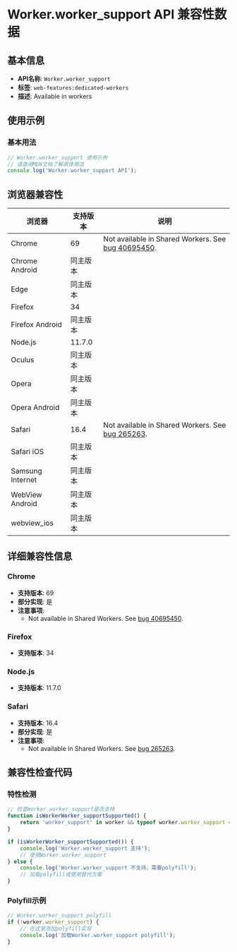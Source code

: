 # Worker.worker_support API 兼容性数据

## 基本信息

- **API名称**: `Worker.worker_support`
- **标签**: `web-features:dedicated-workers`
- **描述**: Available in workers

## 使用示例

### 基本用法

```javascript
// Worker.worker_support 使用示例
// 请查阅MDN文档了解具体用法
console.log('Worker.worker_support API');
```

## 浏览器兼容性

| 浏览器 | 支持版本 | 说明 |
|--------|----------|------|
| Chrome | 69 | Not available in Shared Workers. See [bug 40695450](https://crbug.com/40695450). |
| Chrome Android | 同主版本 |  |
| Edge | 同主版本 |  |
| Firefox | 34 |  |
| Firefox Android | 同主版本 |  |
| Node.js | 11.7.0 |  |
| Oculus | 同主版本 |  |
| Opera | 同主版本 |  |
| Opera Android | 同主版本 |  |
| Safari | 16.4 | Not available in Shared Workers. See [bug 265263](https://webkit.org/b/265263). |
| Safari iOS | 同主版本 |  |
| Samsung Internet | 同主版本 |  |
| WebView Android | 同主版本 |  |
| webview_ios | 同主版本 |  |

## 详细兼容性信息

### Chrome

- **支持版本**: 69
- **部分实现**: 是
- **注意事项**:
  - Not available in Shared Workers. See [bug 40695450](https://crbug.com/40695450).

### Firefox

- **支持版本**: 34

### Node.js

- **支持版本**: 11.7.0

### Safari

- **支持版本**: 16.4
- **部分实现**: 是
- **注意事项**:
  - Not available in Shared Workers. See [bug 265263](https://webkit.org/b/265263).

## 兼容性检查代码

### 特性检测

```javascript
// 检查Worker.worker_support是否支持
function isWorkerWorker_supportSupported() {
    return 'worker_support' in worker && typeof worker.worker_support === 'function';
}

if (isWorkerWorker_supportSupported()) {
    console.log('Worker.worker_support 支持');
    // 使用Worker.worker_support
} else {
    console.log('Worker.worker_support 不支持，需要polyfill');
    // 加载polyfill或使用替代方案
}
```

### Polyfill示例

```javascript
// Worker.worker_support polyfill
if (!worker.worker_support) {
    // 在这里添加polyfill实现
    console.log('加载Worker.worker_support polyfill');
}
```


